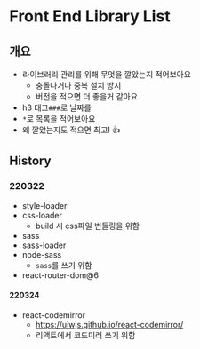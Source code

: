 # Front End Library List

## 개요

* 라이브러리 관리를 위해 무엇을 깔았는지 적어보아요
  * 충돌나거나 중복 설치 방지
  * 버전을 적으면 더 좋을거 같아요
* h3 태그`###`로 날짜를
* `*`로 목록을 적어보아요
* 왜 깔았는지도 적으면 최고! :thumbsup:



## History

### 220322

* style-loader
* css-loader
  * build 시 css파일 번들링을 위함
* sass
* sass-loader
* node-sass
  * `sass`를 쓰기 위함
* react-router-dom@6



#### 220324

* react-codemirror
  * https://uiwjs.github.io/react-codemirror/
  * 리액트에서 코드미러 쓰기 위함